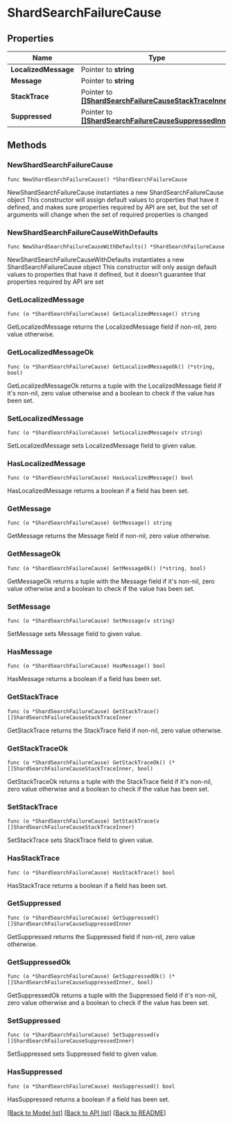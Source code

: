 # ShardSearchFailureCause

## Properties

Name | Type | Description | Notes
------------ | ------------- | ------------- | -------------
**LocalizedMessage** | Pointer to **string** |  | [optional] 
**Message** | Pointer to **string** |  | [optional] 
**StackTrace** | Pointer to [**[]ShardSearchFailureCauseStackTraceInner**](ShardSearchFailureCauseStackTraceInner.md) |  | [optional] 
**Suppressed** | Pointer to [**[]ShardSearchFailureCauseSuppressedInner**](ShardSearchFailureCauseSuppressedInner.md) |  | [optional] 

## Methods

### NewShardSearchFailureCause

`func NewShardSearchFailureCause() *ShardSearchFailureCause`

NewShardSearchFailureCause instantiates a new ShardSearchFailureCause object
This constructor will assign default values to properties that have it defined,
and makes sure properties required by API are set, but the set of arguments
will change when the set of required properties is changed

### NewShardSearchFailureCauseWithDefaults

`func NewShardSearchFailureCauseWithDefaults() *ShardSearchFailureCause`

NewShardSearchFailureCauseWithDefaults instantiates a new ShardSearchFailureCause object
This constructor will only assign default values to properties that have it defined,
but it doesn't guarantee that properties required by API are set

### GetLocalizedMessage

`func (o *ShardSearchFailureCause) GetLocalizedMessage() string`

GetLocalizedMessage returns the LocalizedMessage field if non-nil, zero value otherwise.

### GetLocalizedMessageOk

`func (o *ShardSearchFailureCause) GetLocalizedMessageOk() (*string, bool)`

GetLocalizedMessageOk returns a tuple with the LocalizedMessage field if it's non-nil, zero value otherwise
and a boolean to check if the value has been set.

### SetLocalizedMessage

`func (o *ShardSearchFailureCause) SetLocalizedMessage(v string)`

SetLocalizedMessage sets LocalizedMessage field to given value.

### HasLocalizedMessage

`func (o *ShardSearchFailureCause) HasLocalizedMessage() bool`

HasLocalizedMessage returns a boolean if a field has been set.

### GetMessage

`func (o *ShardSearchFailureCause) GetMessage() string`

GetMessage returns the Message field if non-nil, zero value otherwise.

### GetMessageOk

`func (o *ShardSearchFailureCause) GetMessageOk() (*string, bool)`

GetMessageOk returns a tuple with the Message field if it's non-nil, zero value otherwise
and a boolean to check if the value has been set.

### SetMessage

`func (o *ShardSearchFailureCause) SetMessage(v string)`

SetMessage sets Message field to given value.

### HasMessage

`func (o *ShardSearchFailureCause) HasMessage() bool`

HasMessage returns a boolean if a field has been set.

### GetStackTrace

`func (o *ShardSearchFailureCause) GetStackTrace() []ShardSearchFailureCauseStackTraceInner`

GetStackTrace returns the StackTrace field if non-nil, zero value otherwise.

### GetStackTraceOk

`func (o *ShardSearchFailureCause) GetStackTraceOk() (*[]ShardSearchFailureCauseStackTraceInner, bool)`

GetStackTraceOk returns a tuple with the StackTrace field if it's non-nil, zero value otherwise
and a boolean to check if the value has been set.

### SetStackTrace

`func (o *ShardSearchFailureCause) SetStackTrace(v []ShardSearchFailureCauseStackTraceInner)`

SetStackTrace sets StackTrace field to given value.

### HasStackTrace

`func (o *ShardSearchFailureCause) HasStackTrace() bool`

HasStackTrace returns a boolean if a field has been set.

### GetSuppressed

`func (o *ShardSearchFailureCause) GetSuppressed() []ShardSearchFailureCauseSuppressedInner`

GetSuppressed returns the Suppressed field if non-nil, zero value otherwise.

### GetSuppressedOk

`func (o *ShardSearchFailureCause) GetSuppressedOk() (*[]ShardSearchFailureCauseSuppressedInner, bool)`

GetSuppressedOk returns a tuple with the Suppressed field if it's non-nil, zero value otherwise
and a boolean to check if the value has been set.

### SetSuppressed

`func (o *ShardSearchFailureCause) SetSuppressed(v []ShardSearchFailureCauseSuppressedInner)`

SetSuppressed sets Suppressed field to given value.

### HasSuppressed

`func (o *ShardSearchFailureCause) HasSuppressed() bool`

HasSuppressed returns a boolean if a field has been set.


[[Back to Model list]](../README.md#documentation-for-models) [[Back to API list]](../README.md#documentation-for-api-endpoints) [[Back to README]](../README.md)


